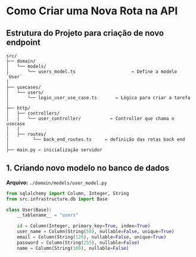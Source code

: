 # Como Criar uma Nova Rota na API 

## Estrutura do Projeto para criação de novo endpoint

```psql
src/
├── domain/
│   └── models/
│       └── users_model.ts                     ← Define a modelo `User`
│
├── usecases/
│   └── users/
│       └── login_user_use_case.ts       ← Lógica para criar a tarefa
│
├── http/
│   ├── controllers/
│   |   └── user_controller/           ← Controller que chama o usecase
│   |       
│   ├── routes/
|         └── back_end_routes.ts     ← definição das rotas back end           
│
├── main.py ← inicialização servidor     
```

## 1. Criando novo modelo no banco de dados

**Arquivo:** `./domain/models/user_model.py`


```python
from sqlalchemy import Column, Integer, String
from src.infrastructure.db import Base

class User(Base):
    __tablename__ = "users"

    id = Column(Integer, primary_key=True, index=True)
    user_name = Column(String(50), nullable=False, unique=True)
    email = Column(String(120), nullable=False, unique=True)
    password = Column(String(255), nullable=False)
    name = Column(String(100), nullable=False)

```